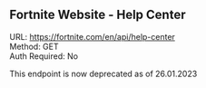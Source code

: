 ## Fortnite Website - Help Center 

URL: https://fortnite.com/en/api/help-center \
Method: GET \
Auth Required: No

This endpoint is now deprecated as of 26.01.2023 